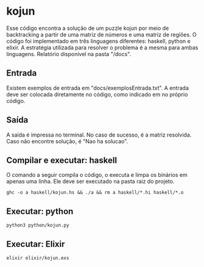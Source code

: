 # kojun

Esse código encontra a solução de um puzzle kojun por meio de backtracking a partir de uma
matriz de números e uma matriz de regiões. O código foi implementado em três linguagens diferentes: haskell, python e elixir. 
A estratégia utilizada para resolver o problema é a mesma para ambas linguagens. Relatório disponível na pasta "/docs".

## Entrada

Existem exemplos de entrada em "docs/exemplosEntrada.txt". A entrada deve ser colocada diretamente no código, como
indicado em no próprio código.

## Saída

A saída é impressa no terminal. No caso de sucesso, é a matriz resolvida. Caso não encontre solução, é "Nao ha solucao".

## Compilar e executar: haskell

O comando a seguir compila o código, o executa e limpa os binários em apenas uma linha. Ele deve ser executado na pasta raiz do projeto.

```shell
ghc -o a haskell/kojun.hs && ./a && rm a haskell/*.hi haskell/*.o
```

## Executar: python

```shell
python3 python/kojun.py
```

## Executar: Elixir
```shell
elixir elixir/kojun.exs
```
